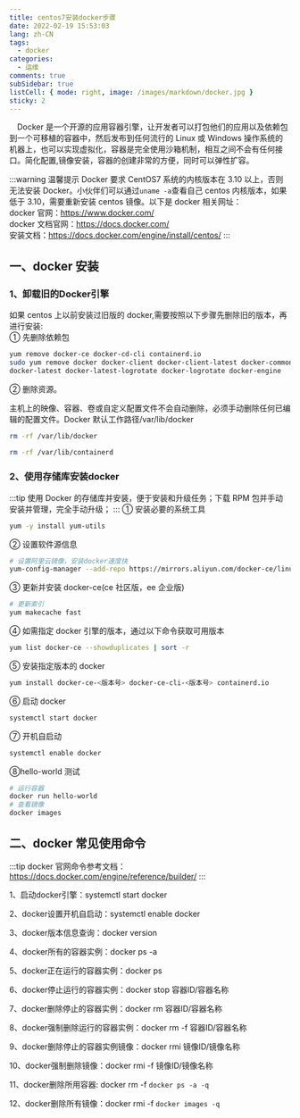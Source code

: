 ```yaml
---
title: centos7安装docker步骤
date: 2022-02-19 15:53:03
lang: zh-CN
tags:
  - docker
categories:
  - 运维
comments: true
subSidebar: true
listCell: { mode: right, image: /images/markdown/docker.jpg }
sticky: 2
---
```


&emsp;Docker 是一个开源的应用容器引擎，让开发者可以打包他们的应用以及依赖包到一个可移植的容器中，然后发布到任何流行的 Linux 或 Windows 操作系统的机器上，也可以实现虚拟化，容器是完全使用沙箱机制，相互之间不会有任何接口。简化配置,镜像安装，容器的创建非常的方便，同时可以弹性扩容。

<!-- more -->

:::warning 温馨提示
Docker 要求 CentOS7 系统的内核版本在 3.10 以上，否则无法安装 Docker。小伙伴们可以通过`uname -a`查看自己 centos 内核版本，如果低于 3.10，需要重新安装 centos 镜像。以下是 docker 相关网址：<br/>docker 官网：<https://www.docker.com/><br/>docker 文档官网：<https://docs.docker.com/><br/>安装文档：<https://docs.docker.com/engine/install/centos/>
:::

## 一、docker 安装

### 1、卸载旧的Docker引擎

如果 centos 上以前安装过旧版的 docker,需要按照以下步骤先删除旧的版本，再进行安装:<br/>
① 先删除依赖包

```bash
yum remove docker-ce docker-cd-cli containerd.io
sudo yum remove docker docker-client docker-client-latest docker-common\
docker-latest docker-latest-logrotate docker-logrotate docker-engine
```

② 删除资源。

主机上的映像、容器、卷或自定义配置文件不会自动删除，必须手动删除任何已编辑的配置文件。Docker 默认工作路径/var/lib/docker

```bash
rm -rf /var/lib/docker

rm -rf /var/lib/containerd
```

### 2、使用存储库安装docker

:::tip
使用 Docker 的存储库并安装，便于安装和升级任务；下载 RPM 包并手动安装并管理，完全手动升级；
:::
① 安装必要的系统工具

```bash
yum -y install yum-utils
```

② 设置软件源信息

```bash
# 设置阿里云镜像，安装docker速度快
yum-config-manager --add-repo https://mirrors.aliyun.com/docker-ce/linux/centos/docker-ce.repo
```

③ 更新并安装 docker-ce(ce 社区版，ee 企业版)

```bash
# 更新索引
yum makecache fast
```

④ 如需指定 docker 引擎的版本，通过以下命令获取可用版本

```bash
yum list docker-ce --showduplicates | sort -r
```

⑤ 安装指定版本的 docker

```bash
yum install docker-ce-<版本号> docker-ce-cli-<版本号> containerd.io
```

⑥ 启动 docker

```bash
systemctl start docker
```

⑦ 开机自启动

```bash
systemctl enable docker
```

⑧hello-world 测试

```bash
# 运行容器
docker run hello-world
# 查看镜像
docker images

```

## 二、docker 常见使用命令

:::tip
docker 官网命令参考文档：<https://docs.docker.com/engine/reference/builder/>
:::

1、启动docker引擎：systemctl start docker

2、docker设置开机自启动：systemctl enable docker

3、docker版本信息查询：docker version

4、docker所有的容器实例：docker ps -a

5、docker正在运行的容器实例：docker ps

6、docker停止运行的容器实例：docker stop 容器ID/容器名称

7、docker删除停止的容器实例：docker rm 容器ID/容器名称

8、docker强制删除运行的容器实例：docker rm -f 容器ID/容器名称

9、docker删除停止的容器实例镜像：docker rmi 镜像ID/镜像名称

10、docker强制删除镜像：docker rmi -f 镜像ID/镜像名称

11、docker删除所用容器: docker rm -f `docker ps -a -q`

12、docker删除所有镜像：docker rmi -f `docker images -q`

<Reward/>
